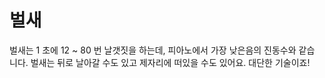# 벌새

벌새는 1 초에 12 ~ 80 번 날갯짓을 하는데, 피아노에서 가장 낮은음의 진동수와 같습
니다. 벌새는 뒤로 날아갈 수도 있고 제자리에 떠있을 수도 있어요. 대단한 기술이죠!
